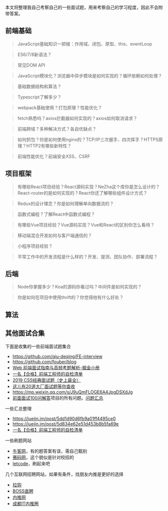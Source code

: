 本文将整理我自己考察自己的一些面试题，用来考察自己的学习程度，因此不会附带答案。


## 前端基础

> JavaScript基础知识一把梭：作用域、闭包、原型、this、eventLoop

> ES6/7/8新语法？

> 常见DOM API

> JavaScript模块化？浏览器中异步模块是如何实现的？循环依赖如何处理？

> 基础数据结构和算法？

> Typescript了解多少？

> webpack基础使用？打包原理？性能优化？

> fetch熟悉吗？axios拦截器如何实现的？axios如何取消请求？

> 前端跨域？多种解决方式？各自优缺点？

> 如何抓包？你是如何使用nginx的？TCP/IP三次握手、四次挥手？HTTPS原理？HTTP2有哪些新特性？

> 前端性能优化？前端安全XSS、CSRF


## 项目框架

> 有哪些React项目经验？React源码实现？NeZha这个库你是怎么设计的？
> React-router的是如何实现的？React你还了解哪些组件设计方式？

> Redux的设计理念？你是如何理解单向数据流的？

> 函数式编程？了解React中函数式编程？

> 有哪些Vue项目经验？Vue源码实现？Vue和React的区别你怎么看待？

> 移动端混合开发如何与客户端通信的？

> 小程序项目经验？

> 平常工作中的开发流程是什么样的？开发、提测、团队协作、部署流程？

## 后端

> Node你掌握多少？Koa的源码你看过吗？中间件是如何实现的？

> 你是如何在项目中使用thrift的？你觉得他有什么好处？

## 算法

## 其他面试合集
下面是收集的一些前端面试题集合
* https://github.com/qiu-deqing/FE-interview
* https://github.com/fouber/blog
* [Web 前端面试指南与高频考题解析-掘金小册](https://juejin.im/book/5a8f9ddcf265da4e9f6fb959)
* [一名【合格】前端工程师的自检清单](https://juejin.im/post/5cc1da82f265da036023b628)
* [2019 CSS经典面试题（史上最全）](https://juejin.im/post/5cc59e41e51d456e62545b66)
* [这儿有20道大厂面试题等你查收](https://juejin.im/post/5d124a12f265da1b9163a28d)
* https://mp.weixin.qq.com/s/J9uQmFLOGE6A4JpgDSXdJg
* [前面面试100问解答](https://github.com/Advanced-Frontend/Daily-Interview-Question)项目的所有问题。[问题汇总](https://mp.weixin.qq.com/s/J9uQmFLOGE6A4JpgDSXdJg)

一些汇总整理
* https://juejin.im/post/5dd1d90d6fb9a01ff4495ce0
* https://juejin.im/post/5d834e62e51d453b8b5fa69e
* [一名【合格】前端工程师的自检清单](https://mp.weixin.qq.com/s/76I8qOqmGrotcBGNPm1UgA)


一些刷题网站
* [牛客网](https://www.nowcoder.com/)，有的题答案有误，需自己甄别
* [赛码网](http://www.acmcoder.com/index)，这个貌似是针对校招的
* [letcode](https://leetcode.com/problemset/algorithms/)，刷起来吧

几个互联网招聘网站，如果有条件，找朋友内推是更好的选择
* [拉钩](https://www.lagou.com/)
* [BOSS直聘](https://www.zhipin.com/)
* [内推网](http://www.neitui.me/)
* [成都IT内推圈](https://www.itneituiquan.com/)